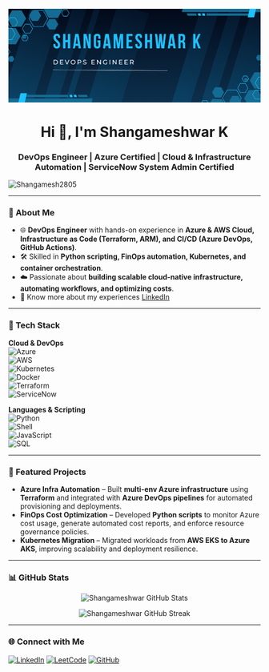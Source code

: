 ![MasterHead](https://github.com/Shangamesh2805/Shangamesh2805/blob/main/cover_pic.png)

<h1 align="center">Hi 👋, I'm Shangameshwar K</h1>
<h3 align="center">DevOps Engineer | Azure Certified | Cloud & Infrastructure Automation | ServiceNow System Admin Certified</h3>

<p align="left"> 
  <img src="https://komarev.com/ghpvc/?username=Shangamesh2805&label=Profile%20views&color=0e75b6&style=flat" alt="Shangamesh2805" /> 
</p>

---

### 🚀 About Me  
- 🌐 **DevOps Engineer** with hands-on experience in **Azure & AWS Cloud, Infrastructure as Code (Terraform, ARM), and CI/CD (Azure DevOps, GitHub Actions)**.  
- 🛠 Skilled in **Python scripting, FinOps automation, Kubernetes, and container orchestration**.  
- ☁️ Passionate about **building scalable cloud-native infrastructure, automating workflows, and optimizing costs**.  
- 📄 Know more about my experiences [LinkedIn](https://www.linkedin.com/in/shangameshwar-k-186509212/)  

---

### 🔧 Tech Stack  

**Cloud & DevOps**  
![Azure](https://img.shields.io/badge/Azure-0078D4?style=for-the-badge&logo=microsoft-azure&logoColor=white)  
![AWS](https://img.shields.io/badge/AWS-232F3E?style=for-the-badge&logo=amazon-aws&logoColor=white)  
![Kubernetes](https://img.shields.io/badge/Kubernetes-326CE5?style=for-the-badge&logo=kubernetes&logoColor=white)  
![Docker](https://img.shields.io/badge/Docker-2496ED?style=for-the-badge&logo=docker&logoColor=white)  
![Terraform](https://img.shields.io/badge/Terraform-623CE4?style=for-the-badge&logo=terraform&logoColor=white)  
![ServiceNow](https://img.shields.io/badge/ServiceNow-1BB55C?style=for-the-badge&logo=servicenow&logoColor=white)  

**Languages & Scripting**  
![Python](https://img.shields.io/badge/Python-3776AB?style=for-the-badge&logo=python&logoColor=white)  
![Shell](https://img.shields.io/badge/Shell_Script-121011?style=for-the-badge&logo=gnu-bash&logoColor=white)  
![JavaScript](https://img.shields.io/badge/JavaScript-323330?style=for-the-badge&logo=javascript&logoColor=F7DF1E)  
![SQL](https://img.shields.io/badge/SQL-003B57?style=for-the-badge&logo=databricks&logoColor=white)  

---

### 📌 Featured Projects  
- **Azure Infra Automation** – Built **multi-env Azure infrastructure** using **Terraform** and integrated with **Azure DevOps pipelines** for automated provisioning and deployments.  
- **FinOps Cost Optimization** – Developed **Python scripts** to monitor Azure cost usage, generate automated cost reports, and enforce resource governance policies.  
- **Kubernetes Migration** – Migrated workloads from **AWS EKS to Azure AKS**, improving scalability and deployment resilience.  

---

### 📊 GitHub Stats  
<p align="center">
  <img src="https://github-readme-stats.vercel.app/api?username=Shangamesh2805&show_icons=true&theme=tokyonight" alt="Shangameshwar GitHub Stats" />
</p>

<p align="center">
  <img src="https://github-readme-streak-stats.herokuapp.com/?user=Shangamesh2805&theme=tokyonight" alt="Shangameshwar GitHub Streak" />
</p>

---

### 🌐 Connect with Me  
<p align="left">
<a href="https://linkedin.com/in/shangameshwar-k-186509212" target="blank"><img align="center" src="https://raw.githubusercontent.com/rahuldkjain/github-profile-readme-generator/master/src/images/icons/Social/linked-in-alt.svg" alt="LinkedIn" height="30" width="40" /></a>
<a href="https://www.leetcode.com/Shangameshwar" target="blank"><img align="center" src="https://raw.githubusercontent.com/rahuldkjain/github-profile-readme-generator/master/src/images/icons/Social/leet-code.svg" alt="LeetCode" height="30" width="40" /></a>
<a href="https://github.com/Shangamesh2805" target="blank"><img align="center" src="https://raw.githubusercontent.com/rahuldkjain/github-profile-readme-generator/master/src/images/icons/Social/github.svg" alt="GitHub" height="30" width="40" /></a>
</p>
